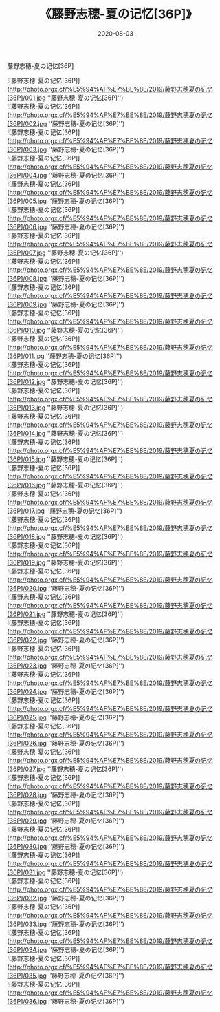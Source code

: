﻿---
layout: post
title:  《藤野志穂-夏の记忆[36P]》
date:   2020-08-03
img: http://photo.orgx.cf/%E5%94%AF%E7%BE%8E/2019/藤野志穂夏の记忆[36P]/000.jpg
tags: [美女, 清纯, 唯美]
---

藤野志穂-夏の记忆[36P]

![藤野志穂-夏の记忆[36P]](http://photo.orgx.cf/%E5%94%AF%E7%BE%8E/2019/藤野志穂夏の记忆[36P]/001.jpg ''藤野志穂-夏の记忆[36P]'') <br>
![藤野志穂-夏の记忆[36P]](http://photo.orgx.cf/%E5%94%AF%E7%BE%8E/2019/藤野志穂夏の记忆[36P]/002.jpg ''藤野志穂-夏の记忆[36P]'') <br>
![藤野志穂-夏の记忆[36P]](http://photo.orgx.cf/%E5%94%AF%E7%BE%8E/2019/藤野志穂夏の记忆[36P]/003.jpg ''藤野志穂-夏の记忆[36P]'') <br>
![藤野志穂-夏の记忆[36P]](http://photo.orgx.cf/%E5%94%AF%E7%BE%8E/2019/藤野志穂夏の记忆[36P]/004.jpg ''藤野志穂-夏の记忆[36P]'') <br>
![藤野志穂-夏の记忆[36P]](http://photo.orgx.cf/%E5%94%AF%E7%BE%8E/2019/藤野志穂夏の记忆[36P]/005.jpg ''藤野志穂-夏の记忆[36P]'') <br>
![藤野志穂-夏の记忆[36P]](http://photo.orgx.cf/%E5%94%AF%E7%BE%8E/2019/藤野志穂夏の记忆[36P]/006.jpg ''藤野志穂-夏の记忆[36P]'') <br>
![藤野志穂-夏の记忆[36P]](http://photo.orgx.cf/%E5%94%AF%E7%BE%8E/2019/藤野志穂夏の记忆[36P]/007.jpg ''藤野志穂-夏の记忆[36P]'') <br>
![藤野志穂-夏の记忆[36P]](http://photo.orgx.cf/%E5%94%AF%E7%BE%8E/2019/藤野志穂夏の记忆[36P]/008.jpg ''藤野志穂-夏の记忆[36P]'') <br>
![藤野志穂-夏の记忆[36P]](http://photo.orgx.cf/%E5%94%AF%E7%BE%8E/2019/藤野志穂夏の记忆[36P]/009.jpg ''藤野志穂-夏の记忆[36P]'') <br>
![藤野志穂-夏の记忆[36P]](http://photo.orgx.cf/%E5%94%AF%E7%BE%8E/2019/藤野志穂夏の记忆[36P]/010.jpg ''藤野志穂-夏の记忆[36P]'') <br>
![藤野志穂-夏の记忆[36P]](http://photo.orgx.cf/%E5%94%AF%E7%BE%8E/2019/藤野志穂夏の记忆[36P]/011.jpg ''藤野志穂-夏の记忆[36P]'') <br>
![藤野志穂-夏の记忆[36P]](http://photo.orgx.cf/%E5%94%AF%E7%BE%8E/2019/藤野志穂夏の记忆[36P]/012.jpg ''藤野志穂-夏の记忆[36P]'') <br>
![藤野志穂-夏の记忆[36P]](http://photo.orgx.cf/%E5%94%AF%E7%BE%8E/2019/藤野志穂夏の记忆[36P]/013.jpg ''藤野志穂-夏の记忆[36P]'') <br>
![藤野志穂-夏の记忆[36P]](http://photo.orgx.cf/%E5%94%AF%E7%BE%8E/2019/藤野志穂夏の记忆[36P]/014.jpg ''藤野志穂-夏の记忆[36P]'') <br>
![藤野志穂-夏の记忆[36P]](http://photo.orgx.cf/%E5%94%AF%E7%BE%8E/2019/藤野志穂夏の记忆[36P]/015.jpg ''藤野志穂-夏の记忆[36P]'') <br>
![藤野志穂-夏の记忆[36P]](http://photo.orgx.cf/%E5%94%AF%E7%BE%8E/2019/藤野志穂夏の记忆[36P]/016.jpg ''藤野志穂-夏の记忆[36P]'') <br>
![藤野志穂-夏の记忆[36P]](http://photo.orgx.cf/%E5%94%AF%E7%BE%8E/2019/藤野志穂夏の记忆[36P]/017.jpg ''藤野志穂-夏の记忆[36P]'') <br>
![藤野志穂-夏の记忆[36P]](http://photo.orgx.cf/%E5%94%AF%E7%BE%8E/2019/藤野志穂夏の记忆[36P]/018.jpg ''藤野志穂-夏の记忆[36P]'') <br>
![藤野志穂-夏の记忆[36P]](http://photo.orgx.cf/%E5%94%AF%E7%BE%8E/2019/藤野志穂夏の记忆[36P]/019.jpg ''藤野志穂-夏の记忆[36P]'') <br>
![藤野志穂-夏の记忆[36P]](http://photo.orgx.cf/%E5%94%AF%E7%BE%8E/2019/藤野志穂夏の记忆[36P]/020.jpg ''藤野志穂-夏の记忆[36P]'') <br>
![藤野志穂-夏の记忆[36P]](http://photo.orgx.cf/%E5%94%AF%E7%BE%8E/2019/藤野志穂夏の记忆[36P]/021.jpg ''藤野志穂-夏の记忆[36P]'') <br>
![藤野志穂-夏の记忆[36P]](http://photo.orgx.cf/%E5%94%AF%E7%BE%8E/2019/藤野志穂夏の记忆[36P]/022.jpg ''藤野志穂-夏の记忆[36P]'') <br>
![藤野志穂-夏の记忆[36P]](http://photo.orgx.cf/%E5%94%AF%E7%BE%8E/2019/藤野志穂夏の记忆[36P]/023.jpg ''藤野志穂-夏の记忆[36P]'') <br>
![藤野志穂-夏の记忆[36P]](http://photo.orgx.cf/%E5%94%AF%E7%BE%8E/2019/藤野志穂夏の记忆[36P]/024.jpg ''藤野志穂-夏の记忆[36P]'') <br>
![藤野志穂-夏の记忆[36P]](http://photo.orgx.cf/%E5%94%AF%E7%BE%8E/2019/藤野志穂夏の记忆[36P]/025.jpg ''藤野志穂-夏の记忆[36P]'') <br>
![藤野志穂-夏の记忆[36P]](http://photo.orgx.cf/%E5%94%AF%E7%BE%8E/2019/藤野志穂夏の记忆[36P]/026.jpg ''藤野志穂-夏の记忆[36P]'') <br>
![藤野志穂-夏の记忆[36P]](http://photo.orgx.cf/%E5%94%AF%E7%BE%8E/2019/藤野志穂夏の记忆[36P]/027.jpg ''藤野志穂-夏の记忆[36P]'') <br>
![藤野志穂-夏の记忆[36P]](http://photo.orgx.cf/%E5%94%AF%E7%BE%8E/2019/藤野志穂夏の记忆[36P]/028.jpg ''藤野志穂-夏の记忆[36P]'') <br>
![藤野志穂-夏の记忆[36P]](http://photo.orgx.cf/%E5%94%AF%E7%BE%8E/2019/藤野志穂夏の记忆[36P]/029.jpg ''藤野志穂-夏の记忆[36P]'') <br>
![藤野志穂-夏の记忆[36P]](http://photo.orgx.cf/%E5%94%AF%E7%BE%8E/2019/藤野志穂夏の记忆[36P]/030.jpg ''藤野志穂-夏の记忆[36P]'') <br>
![藤野志穂-夏の记忆[36P]](http://photo.orgx.cf/%E5%94%AF%E7%BE%8E/2019/藤野志穂夏の记忆[36P]/031.jpg ''藤野志穂-夏の记忆[36P]'') <br>
![藤野志穂-夏の记忆[36P]](http://photo.orgx.cf/%E5%94%AF%E7%BE%8E/2019/藤野志穂夏の记忆[36P]/032.jpg ''藤野志穂-夏の记忆[36P]'') <br>
![藤野志穂-夏の记忆[36P]](http://photo.orgx.cf/%E5%94%AF%E7%BE%8E/2019/藤野志穂夏の记忆[36P]/033.jpg ''藤野志穂-夏の记忆[36P]'') <br>
![藤野志穂-夏の记忆[36P]](http://photo.orgx.cf/%E5%94%AF%E7%BE%8E/2019/藤野志穂夏の记忆[36P]/034.jpg ''藤野志穂-夏の记忆[36P]'') <br>
![藤野志穂-夏の记忆[36P]](http://photo.orgx.cf/%E5%94%AF%E7%BE%8E/2019/藤野志穂夏の记忆[36P]/035.jpg ''藤野志穂-夏の记忆[36P]'') <br>
![藤野志穂-夏の记忆[36P]](http://photo.orgx.cf/%E5%94%AF%E7%BE%8E/2019/藤野志穂夏の记忆[36P]/036.jpg ''藤野志穂-夏の记忆[36P]'') <br>
